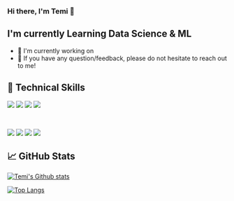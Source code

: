 ### Hi there, I'm Temi 👋

## I'm currently Learning Data Science & ML

- 🌱 I'm currently working on 
- 💬 If you have any question/feedback, please do not hesitate to reach out to me!


## 💼 Technical Skills



![](https://img.shields.io/badge/Code-Python-informational?style=flat&logo=Python&color=26e34f)
![](https://img.shields.io/badge/Code-PostgreSQL-informational?style=flat&logo=PostgreSQL&color=336791)
![](https://img.shields.io/badge/Code-HTML5-informational?style=flat&logo=HTML5&color=E34F26)
![](https://img.shields.io/badge/Style-CSS3-informational?style=flat&logo=CSS3&color=1572B6)

</br>

![](https://img.shields.io/badge/Tools-Heroku-informational?style=flat&logo=Heroku&color=430098)
![](https://img.shields.io/badge/Tools-Netlify-informational?style=flat&logo=netlify&color=00C7B7)
![](https://img.shields.io/badge/Tools-Git-informational?style=flat&logo=Git&color=F05032)
![](https://img.shields.io/badge/Tools-GitHub-informational?style=flat&logo=GitHub&color=181717)


## 📈 GitHub Stats 

[![Temi's Github stats](https://github-readme-stats.vercel.app/api?username=temikelani)](https://github.com/temikelani)

[![Top Langs](https://github-readme-stats.vercel.app/api/top-langs/?username=BigRichi&layout=compact)](https://github.com/temikelani)

<!-- [![Visitors](https://visitor-badge.glitch.me/badge?page_id=BigRichi.BigRichi)](https://www.yushi.dev/) -->


